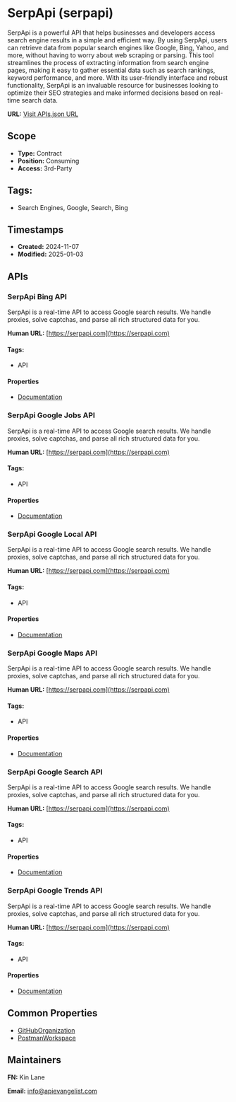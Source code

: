 # SerpApi (serpapi)
SerpApi is a powerful API that helps businesses and developers access search engine results in a simple and efficient way. By using SerpApi, users can retrieve data from popular search engines like Google, Bing, Yahoo, and more, without having to worry about web scraping or parsing. This tool streamlines the process of extracting information from search engine pages, making it easy to gather essential data such as search rankings, keyword performance, and more. With its user-friendly interface and robust functionality, SerpApi is an invaluable resource for businesses looking to optimize their SEO strategies and make informed decisions based on real-time search data.

**URL:** [Visit APIs.json URL](https://raw.githubusercontent.com/api-search/serpapi/refs/heads/main/apis.yml)

## Scope

- **Type:** Contract 
- **Position:** Consuming 
- **Access:** 3rd-Party 

## Tags:

 - Search Engines, Google, Search, Bing

## Timestamps

- **Created:** 2024-11-07 
- **Modified:** 2025-01-03 

## APIs

### SerpApi Bing API
SerpApi is a real-time API to access Google search results. We handle proxies, solve captchas, and parse all rich structured data for you.

**Human URL:** [https://serpapi.com](https://serpapi.com)


#### Tags:

 - API

#### Properties

- [Documentation](https://serpapi.com)
### SerpApi Google Jobs API
SerpApi is a real-time API to access Google search results. We handle proxies, solve captchas, and parse all rich structured data for you.      

**Human URL:** [https://serpapi.com](https://serpapi.com)


#### Tags:

 - API

#### Properties

- [Documentation](https://serpapi.com)
### SerpApi Google Local API
SerpApi is a real-time API to access Google search results. We handle proxies, solve captchas, and parse all rich structured data for you.        

**Human URL:** [https://serpapi.com](https://serpapi.com)


#### Tags:

 - API

#### Properties

- [Documentation](https://serpapi.com)
### SerpApi Google Maps API
SerpApi is a real-time API to access Google search results. We handle proxies, solve captchas, and parse all rich structured data for you.        

**Human URL:** [https://serpapi.com](https://serpapi.com)


#### Tags:

 - API

#### Properties

- [Documentation](https://serpapi.com)
### SerpApi Google Search API
SerpApi is a real-time API to access Google search results. We handle proxies, solve captchas, and parse all rich structured data for you.       

**Human URL:** [https://serpapi.com](https://serpapi.com)


#### Tags:

 - API

#### Properties

- [Documentation](https://serpapi.com)
### SerpApi Google Trends API
SerpApi is a real-time API to access Google search results. We handle proxies, solve captchas, and parse all rich structured data for you.       

**Human URL:** [https://serpapi.com](https://serpapi.com)


#### Tags:

 - API

#### Properties

- [Documentation](https://serpapi.com)

## Common Properties

- [GitHubOrganization](https://github.com/serpapi)
- [PostmanWorkspace](https://www.postman.com/serpapi/serpapi/overview)

## Maintainers

**FN:** Kin Lane

**Email:** info@apievangelist.com


